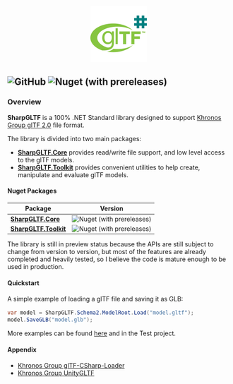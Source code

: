 <p align="center">
<img src="build/Icons/glTF2Sharp.png" height=128 />
</p>

![GitHub](https://img.shields.io/github/license/vpenades/SharpGLTF)
![Nuget (with prereleases)](https://img.shields.io/nuget/vpre/SharpGLTF.Core)
---

### Overview

__SharpGLTF__ is a 100% .NET Standard library designed to support
[Khronos Group glTF 2.0](https://github.com/KhronosGroup/glTF) file format.

The library is divided into two main packages:

- [__SharpGLTF.Core__](src/SharpGLTF.Core/README.md) provides read/write file support, and low level access to the glTF models.
- [__SharpGLTF.Toolkit__](src/SharpGLTF.Toolkit/README.md) provides convenient utilities to help create, manipulate and evaluate glTF models.

#### Nuget Packages

|Package|Version|
|-|-|
|[__SharpGLTF.Core__](https://www.nuget.org/packages/SharpGLTF.Core)|![Nuget (with prereleases)](https://img.shields.io/nuget/vpre/SharpGLTF.Core)|
|[__SharpGLTF.Toolkit__](https://www.nuget.org/packages/SharpGLTF.Toolkit)|![Nuget (with prereleases)](https://img.shields.io/nuget/vpre/SharpGLTF.Toolkit)|

The library is still in preview status because the APIs are still subject to change from version to version,
but most of the features are already completed and heavily tested, so I believe the code is mature enough
to be used in production.


#### Quickstart

A simple example of loading a glTF file and saving it as GLB:

```c#
var model = SharpGLTF.Schema2.ModelRoot.Load("model.gltf");
model.SaveGLB("model.glb");
```

More examples can be found [here](examples) and in the Test project.

#### Appendix

- [Khronos Group glTF-CSharp-Loader](https://github.com/KhronosGroup/glTF-CSharp-Loader)
- [Khronos Group UnityGLTF](https://github.com/KhronosGroup/UnityGLTF)
